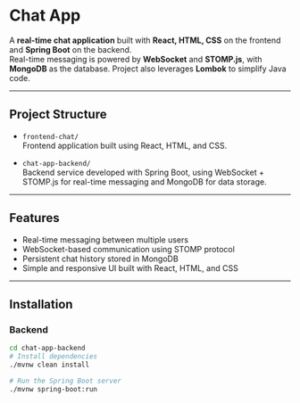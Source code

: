 # Chat App

A **real-time chat application** built with **React, HTML, CSS** on the frontend and **Spring Boot** on the backend.  
Real-time messaging is powered by **WebSocket** and **STOMP.js**, with **MongoDB** as the database. Project also leverages **Lombok** to simplify Java code.

---

## Project Structure

- `frontend-chat/`  
  Frontend application built using React, HTML, and CSS.

- `chat-app-backend/`  
  Backend service developed with Spring Boot, using WebSocket + STOMP.js for real-time messaging and MongoDB for data storage.

---

## Features

- Real-time messaging between multiple users  
- WebSocket-based communication using STOMP protocol  
- Persistent chat history stored in MongoDB  
- Simple and responsive UI built with React, HTML, and CSS

---

## Installation

### Backend

```bash
cd chat-app-backend
# Install dependencies
./mvnw clean install

# Run the Spring Boot server
./mvnw spring-boot:run

